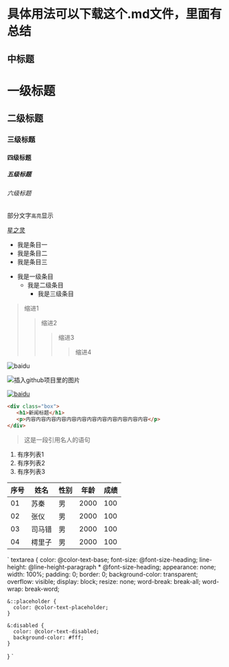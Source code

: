 <!-- 参考资料 -->
<!-- http://blog.csdn.net/guodongxiaren/article/details/23690801 -->
<!-- https://github.com/guodongxiaren/README -->
<!-- http://www.jianshu.com/p/1e402922ee32/ -->



<!-- =上面的文本是大标题，=个数无限制 -->
具体用法可以下载这个.md文件，里面有总结
=======



<!-- -上面的文本是中标题，-个数无限制 -->
中标题
------



<!-- #等级标题 -->
<!-- 使用html5中的<br>实现换行 -->
# 一级标题<br>
## 二级标题<br>
### 三级标题<br>
#### 四级标题<br>
##### 五级标题<br>
###### 六级标题<br>



<!-- 部分文字高亮显示,使用``实现 -->
部分文字`高亮`显示



<!-- 文字超链接 -->
[星之灵](http://www.fosunling.com "复星星灵")



<!-- 列出条目时，每条前面圆点的写法，圆点的实现方法*加一个空格 -->
* 我是条目一
* 我是条目二
* 我是条目三
<!-- 二三级条目,二级条目的圆点是tab+*+空格，三级条目的圆点是两个tab+*+空格 -->
* 我是一级条目
    * 我是二级条目
        * 我是三级条目



<!-- 缩进>,缩进多少就用多少个> -->
>缩进1
>>缩进2
>>>缩进3
>>>>缩进4



<!-- 插入图片，实现方法叹号! + 方括号[ ] + 括号( ) 其中括号里是图片的URL -->
![baidu](http://www.baidu.com/img/bdlogo.gif)
<!-- 插入github项目里的图片 -->
![插入github项目里的图片]( https://github.com/zhBoSir/practice-2017Y/raw/master/markdown语法/images/1.png)
<!-- 给图片加上超链接 -->
[![baidu](http://www.baidu.com/img/bdlogo.gif "百度Logo")](http://baidu.com) 



 <!-- 插入代码片段 -->
 ```html
 <div class="box">
    <h1>新闻标题</h1>
    <p>内容内容内容内容内容内容内容内容内容内容内容内容</p>
 </div>     
 ```



 <!-- 引用文本 -->
 > 这是一段引用名人的语句



 <!-- 有序列表 -->
 1. 有序列表1
 2. 有序列表2
 3. 有序列表3



<!-- 表格 -->
|序号|姓名|性别|年龄|成绩|
|----|----|----|----|----|
|01|苏秦|男|2000|100|
|02|张仪|男|2000|100|
|03|司马错|男|2000|100|
|04|樗里子|男|2000|100|



<!-- 代码块 -->
`
textarea {
    color: @color-text-base;
    font-size: @font-size-heading;
    line-height: @line-height-paragraph * @font-size-heading;
    appearance: none;
    width: 100%;
    padding: 0;
    border: 0;
    background-color: transparent;
    overflow: visible;
    display: block;
    resize: none;
    word-break: break-all;
    word-wrap: break-word;

    &::placeholder {
      color: @color-text-placeholder;
    }

    &:disabled {
      color: @color-text-disabled;
      background-color: #fff;
    }
  }
`
